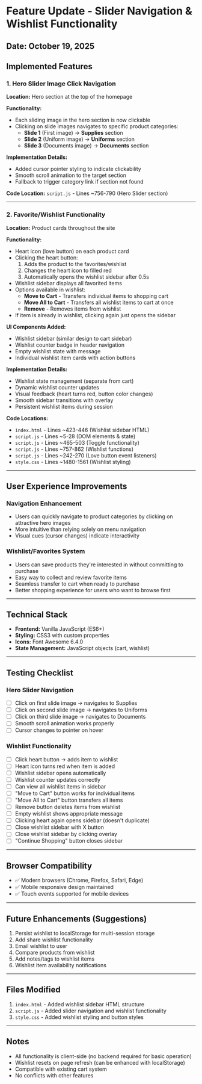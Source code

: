 # Feature Update - Slider Navigation & Wishlist Functionality

## Date: October 19, 2025

## Implemented Features

### 1. Hero Slider Image Click Navigation
**Location:** Hero section at the top of the homepage

**Functionality:**
- Each sliding image in the hero section is now clickable
- Clicking on slide images navigates to specific product categories:
  - **Slide 1** (First image) → **Supplies** section
  - **Slide 2** (Uniform image) → **Uniforms** section  
  - **Slide 3** (Documents image) → **Documents** section

**Implementation Details:**
- Added cursor pointer styling to indicate clickability
- Smooth scroll animation to the target section
- Fallback to trigger category link if section not found

**Code Location:** `script.js` - Lines ~756-790 (Hero Slider section)

---

### 2. Favorite/Wishlist Functionality
**Location:** Product cards throughout the site

**Functionality:**
- Heart icon (love button) on each product card
- Clicking the heart button:
  1. Adds the product to the favorites/wishlist
  2. Changes the heart icon to filled red
  3. Automatically opens the wishlist sidebar after 0.5s
- Wishlist sidebar displays all favorited items
- Options available in wishlist:
  - **Move to Cart** - Transfers individual items to shopping cart
  - **Move All to Cart** - Transfers all wishlist items to cart at once
  - **Remove** - Removes items from wishlist
- If item is already in wishlist, clicking again just opens the sidebar

**UI Components Added:**
- Wishlist sidebar (similar design to cart sidebar)
- Wishlist counter badge in header navigation
- Empty wishlist state with message
- Individual wishlist item cards with action buttons

**Implementation Details:**
- Wishlist state management (separate from cart)
- Dynamic wishlist counter updates
- Visual feedback (heart turns red, button color changes)
- Smooth sidebar transitions with overlay
- Persistent wishlist items during session

**Code Locations:**
- `index.html` - Lines ~423-446 (Wishlist sidebar HTML)
- `script.js` - Lines ~5-28 (DOM elements & state)
- `script.js` - Lines ~465-503 (Toggle functionality)
- `script.js` - Lines ~757-862 (Wishlist functions)
- `script.js` - Lines ~242-270 (Love button event listeners)
- `style.css` - Lines ~1480-1561 (Wishlist styling)

---

## User Experience Improvements

### Navigation Enhancement
- Users can quickly navigate to product categories by clicking on attractive hero images
- More intuitive than relying solely on menu navigation
- Visual cues (cursor changes) indicate interactivity

### Wishlist/Favorites System
- Users can save products they're interested in without committing to purchase
- Easy way to collect and review favorite items
- Seamless transfer to cart when ready to purchase
- Better shopping experience for users who want to browse first

---

## Technical Stack
- **Frontend:** Vanilla JavaScript (ES6+)
- **Styling:** CSS3 with custom properties
- **Icons:** Font Awesome 6.4.0
- **State Management:** JavaScript objects (cart, wishlist)

---

## Testing Checklist

### Hero Slider Navigation
- [ ] Click on first slide image → navigates to Supplies
- [ ] Click on second slide image → navigates to Uniforms  
- [ ] Click on third slide image → navigates to Documents
- [ ] Smooth scroll animation works properly
- [ ] Cursor changes to pointer on hover

### Wishlist Functionality
- [ ] Click heart button → adds item to wishlist
- [ ] Heart icon turns red when item is added
- [ ] Wishlist sidebar opens automatically
- [ ] Wishlist counter updates correctly
- [ ] Can view all wishlist items in sidebar
- [ ] "Move to Cart" button works for individual items
- [ ] "Move All to Cart" button transfers all items
- [ ] Remove button deletes items from wishlist
- [ ] Empty wishlist shows appropriate message
- [ ] Clicking heart again opens sidebar (doesn't duplicate)
- [ ] Close wishlist sidebar with X button
- [ ] Close wishlist sidebar by clicking overlay
- [ ] "Continue Shopping" button closes sidebar

---

## Browser Compatibility
- ✅ Modern browsers (Chrome, Firefox, Safari, Edge)
- ✅ Mobile responsive design maintained
- ✅ Touch events supported for mobile devices

---

## Future Enhancements (Suggestions)
1. Persist wishlist to localStorage for multi-session storage
2. Add share wishlist functionality
3. Email wishlist to user
4. Compare products from wishlist
5. Add notes/tags to wishlist items
6. Wishlist item availability notifications

---

## Files Modified
1. `index.html` - Added wishlist sidebar HTML structure
2. `script.js` - Added slider navigation and wishlist functionality
3. `style.css` - Added wishlist styling and button styles

---

## Notes
- All functionality is client-side (no backend required for basic operation)
- Wishlist resets on page refresh (can be enhanced with localStorage)
- Compatible with existing cart system
- No conflicts with other features
